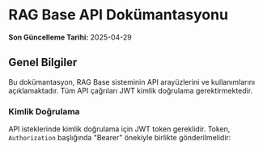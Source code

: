 # RAG Base API Dokümantasyonu

**Son Güncelleme Tarihi:** 2025-04-29

## Genel Bilgiler

Bu dokümantasyon, RAG Base sisteminin API arayüzlerini ve kullanımlarını açıklamaktadır. Tüm API çağrıları JWT kimlik doğrulama gerektirmektedir.

### Kimlik Doğrulama

API isteklerinde kimlik doğrulama için JWT token gereklidir. Token, `Authorization` başlığında "Bearer" önekiyle birlikte gönderilmelidir:
